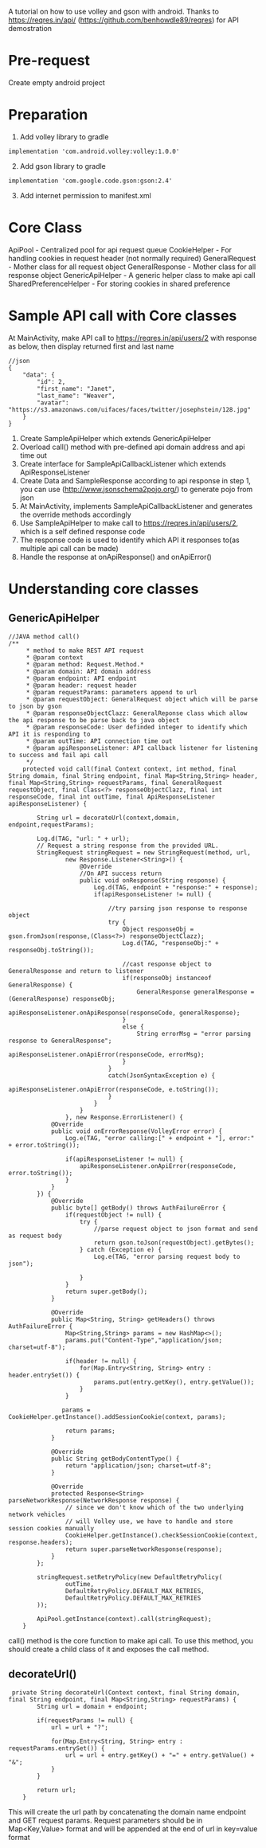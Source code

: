 A tutorial on how to use volley and gson with android. Thanks to https://reqres.in/api/ (https://github.com/benhowdle89/reqres) for API demostration

# Pre-request
Create empty android project

# Preparation
1. Add volley library to gradle
```
implementation 'com.android.volley:volley:1.0.0'
```

2. Add gson library to gradle
```
implementation 'com.google.code.gson:gson:2.4'
```

3. Add internet permission to manifest.xml


# Core Class
ApiPool - Centralized pool for api request queue
CookieHelper - For handling cookies in request header (not normally required)
GeneralRequest - Mother class for all request object
GeneralResponse - Mother class for all response object
GenericApiHelper - A generic helper class to make api call
SharedPreferenceHelper - For storing cookies in shared preference

# Sample API call with Core classes
At MainActivity, make API call to https://reqres.in/api/users/2 with response as below, then display returned first and last name
```
//json
{
    "data": {
        "id": 2,
        "first_name": "Janet",
        "last_name": "Weaver",
        "avatar": "https://s3.amazonaws.com/uifaces/faces/twitter/josephstein/128.jpg"
    }
}
```
1. Create SampleApiHelper which extends GenericApiHelper
2. Overload call() method with pre-defined api domain address and api time out
3. Create interface for SampleApiCallbackListener which extends ApiResponseListener
4. Create Data and SampleResponse according to api response in step 1, you can use (http://www.jsonschema2pojo.org/) to generate pojo from json
5. At MainActivity, implements SampleApiCallbackListener and generates the override methods accordingly
6. Use SampleApiHelper to make call to https://reqres.in/api/users/2, which is a self defined response code
7. The response code is used to identify which API it responses to(as multiple api call can be made)
8. Handle the response at onApiResponse() and onApiError() 

# Understanding core classes
## GenericApiHelper

```
//JAVA method call()
/**
     * method to make REST API request
     * @param context
     * @param method: Request.Method.*
     * @param domain: API domain address
     * @param endpoint: API endpoint
     * @param header: request header
     * @param requestParams: parameters append to url
     * @param requestObject: GeneralRequest object which will be parse to json by gson
     * @param responseObjectClazz: GeneralReponse class which allow the api response to be parse back to java object
     * @param responseCode: User definded integer to identify which API it is responding to
     * @param outTime: API connection time out
     * @param apiResponseListener: API callback listener for listening to success and fail api call
     */
    protected void call(final Context context, int method, final String domain, final String endpoint, final Map<String,String> header, final Map<String,String> requestParams, final GeneralRequest requestObject, final Class<?> responseObjectClazz, final int responseCode, final int outTime, final ApiResponseListener apiResponseListener) {

        String url = decorateUrl(context,domain, endpoint,requestParams);

        Log.d(TAG, "url: " + url);
        // Request a string response from the provided URL.
        StringRequest stringRequest = new StringRequest(method, url,
                new Response.Listener<String>() {
                    @Override
                    //On API success return
                    public void onResponse(String response) {
                        Log.d(TAG, endpoint + "response:" + response);
                        if(apiResponseListener != null) {

                            //try parsing json response to response object
                            try {
                                Object responseObj = gson.fromJson(response,(Class<?>) responseObjectClazz);
                                Log.d(TAG, "responseObj:" + responseObj.toString());

                                //cast response object to GeneralResponse and return to listener
                                if(responseObj instanceof GeneralResponse) {
                                    GeneralResponse generalResponse = (GeneralResponse) responseObj;
                                    apiResponseListener.onApiResponse(responseCode, generalResponse);
                                }
                                else {
                                    String errorMsg = "error parsing response to GeneralResponse";
                                    apiResponseListener.onApiError(responseCode, errorMsg);
                                }
                            }
                            catch(JsonSyntaxException e) {
                                apiResponseListener.onApiError(responseCode, e.toString());
                            }
                        }
                    }
                }, new Response.ErrorListener() {
            @Override
            public void onErrorResponse(VolleyError error) {
                Log.e(TAG, "error calling:[" + endpoint + "], error:" + error.toString());

                if(apiResponseListener != null) {
                    apiResponseListener.onApiError(responseCode, error.toString());
                }
            }
        }) {
            @Override
            public byte[] getBody() throws AuthFailureError {
                if(requestObject != null) {
                    try {
                        //parse request object to json format and send as request body
                        return gson.toJson(requestObject).getBytes();
                    } catch (Exception e) {
                        Log.e(TAG, "error parsing request body to json");

                    }
                }
                return super.getBody();
            }

            @Override
            public Map<String, String> getHeaders() throws AuthFailureError {
                Map<String,String> params = new HashMap<>();
                params.put("Content-Type","application/json; charset=utf-8");

                if(header != null) {
                    for(Map.Entry<String, String> entry : header.entrySet()) {
                        params.put(entry.getKey(), entry.getValue());
                    }
                }

               params = CookieHelper.getInstance().addSessionCookie(context, params);

                return params;
            }

            @Override
            public String getBodyContentType() {
                return "application/json; charset=utf-8";
            }

            @Override
            protected Response<String> parseNetworkResponse(NetworkResponse response) {
                // since we don't know which of the two underlying network vehicles
                // will Volley use, we have to handle and store session cookies manually
                CookieHelper.getInstance().checkSessionCookie(context, response.headers);
                return super.parseNetworkResponse(response);
            }
        };

        stringRequest.setRetryPolicy(new DefaultRetryPolicy(
                outTime,
                DefaultRetryPolicy.DEFAULT_MAX_RETRIES,
                DefaultRetryPolicy.DEFAULT_MAX_RETRIES
        ));

        ApiPool.getInstance(context).call(stringRequest);
    } 
```
call() method is the core function to make api call. To use this method, you should create a child class of it and exposes the call method.

## decorateUrl()
```
 private String decorateUrl(Context context, final String domain, final String endpoint, final Map<String,String> requestParams) {
        String url = domain + endpoint;

        if(requestParams != null) {
            url = url + "?";

            for(Map.Entry<String, String> entry : requestParams.entrySet()) {
                url = url + entry.getKey() + "=" + entry.getValue() + "&";
            }
        }

        return url;
    }
 ```
 This will create the url path by concatenating the domain name endpoint and GET request params. 
 Request parameters should be in Map<Key,Value> format and will be appended at the end of url in key=value format

 
 
 
